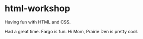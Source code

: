 # html-workshop
Having fun with HTML and CSS.

Had a great time. Fargo is fun. Hi Mom, Prairie Den is pretty cool.
